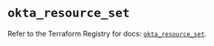 # `okta_resource_set`

Refer to the Terraform Registry for docs: [`okta_resource_set`](https://registry.terraform.io/providers/okta/okta/4.6.3/docs/resources/resource_set).
